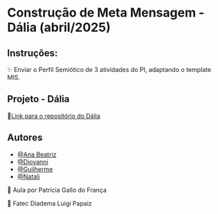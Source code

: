 # Construção de Meta Mensagem - Dália (abril/2025)
## Instruções:

✨ Enviar o Perfil Semiótico de 3 atividades do PI, adaptando o template MIS.

## Projeto - Dália

🔌[Link para o repositório do Dália](https://github.com/nouveauromance/Dalia_Projeto.git)
    
## Autores

- [@Ana Beatriz](https://github.com/ana-bia07)
- [@Diovanni](https://github.com/Diovanni-ls)
- [@Guilherme](https://github.com/GuilhermeSouza198)
- [@Natali](https://github.com/nouveauromance)

🔗 Aula por Patrícia Gallo do França

📍 Fatec Diadema Luigi Papaiz 

